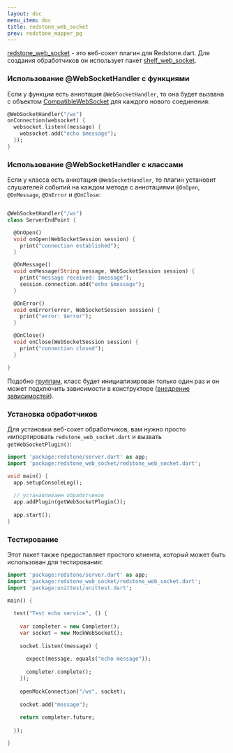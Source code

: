 ```yaml
---
layout: doc
menu_item: doc
title: redstone_web_socket
prev: redstone_mapper_pg
---
```

[redstone_web_socket](http://pub.dartlang.org/packages/redstone_web_socket) - это веб-сокет плагин для Redstone.dart. Для создания обработчиков он использует пакет [shelf_web_socket](http://pub.dartlang.org/packages/shelf_web_socket).

### Использование @WebSocketHandler с функциями

Если у функции есть аннотация `@WebSocketHandler`, то она будет вызвана с объектом [CompatibleWebSocket](https://api.dartlang.org/apidocs/channels/be/dartdoc-viewer/http_parser/http_parser.CompatibleWebSocket) для каждого нового соединения:

```dart
@WebSocketHandler("/ws")
onConnection(websocket) {
  websocket.listen((message) {
    websocket.add("echo $message");
  });
}
```

### Использование @WebSocketHandler с классами

Если у класса есть аннотация `@WebSocketHandler`, то плагин установит слушателей событий на каждом методе с аннотациями `@OnOpen`, `@OnMessage`, `@OnError` и `@OnClose`:

```dart

@WebSocketHandler("/ws")
class ServerEndPoint {

  @OnOpen()
  void onOpen(WebSocketSession session) {
    print("connection established");
  }

  @OnMessage()
  void onMessage(String message, WebSocketSession session) {
    print("message received: $message");
    session.connection.add("echo $message");
  }

  @OnError()
  void onError(error, WebSocketSession session) {
    print("error: $error");
  }

  @OnClose()
  void onClose(WebSocketSession session) {
    print("connection closed");
  }

}

```

Подобно [группам](/doc/Groups.html), класс будет инициализирован только один раз и он может подключить зависимости в конструкторе ([внедрение зависимостей](/doc/Dependency-Injection.html)).

### Установка обработчиков

Для установки веб-сокет обработчиков, вам нужно просто импортировать `redstone_web_socket.dart` и вызвать `getWebSocketPlugin()`:

```dart
import 'package:redstone/server.dart' as app;
import 'package:redstone_web_socket/redstone_web_socket.dart';

void main() {
  app.setupConsoleLog();
  
  // устанавливаем обработчиков
  app.addPlugin(getWebSocketPlugin());
  
  app.start();
}
```

### Тестирование

Этот пакет также предоставляет простого клиента, который может быть использован для тестирования:

```dart
import 'package:redstone/server.dart' as app;
import 'package:redstone_web_socket/redstone_web_socket.dart';
import 'package:unittest/unittest.dart';

main() {
  
  test("Test echo service", () {
  
    var completer = new Completer();
    var socket = new MockWebSocket();
    
    socket.listen((message) {
      
      expect(message, equals("echo message"));
      
      completer.complete();
    });
    
    openMockConnection("/ws", socket);
    
    socket.add("message");
    
    return completer.future;
  
  });

}
```